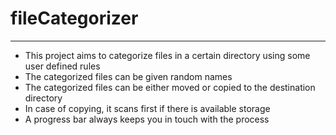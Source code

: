# fileCategorizer

___

* This project aims to categorize files in a certain directory using some user defined rules
* The categorized files can be given random names
* The categorized files can be either moved or copied to the destination directory
* In case of copying, it scans first if there is available storage
* A progress bar always keeps you in touch with the process